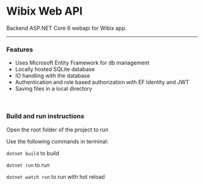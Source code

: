 # Wibix Web API

Backend ASP.NET Core 6 webapi for Wibix app.

---

### Features
- Uses Microsoft Entity Framework for db management
- Locally hosted SQLite database
- IO handling with the database
- Authentication and role based authorization with EF Identity and JWT
- Saving files in a local directory

<br/>

### Build and run instructions
Open the root folder of the project to run

Use the following commands in terminal:

```dotnet build``` to build

```dotnet run``` to run

```dotnet watch run``` to run with hot reload



